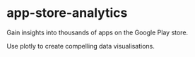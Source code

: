 # app-store-analytics
Gain insights into thousands of apps on the Google Play store.

Use plotly to create compelling data visualisations.
